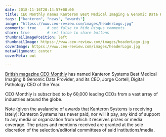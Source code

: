 ```yaml
---
date: 2018-11-16T20:14:57+00:00
title: CEO Monthly names Kanteron Best Medical Imaging & Genomic Data Provider, and its CEO Digital Pathology CEO of the Year
tags: ["kanteron", "news", "awards"]
image: "httpss://www.ceo-review.com/images/headerLogo.jpg"
comments: true     # set false to hide Disqus comments
share: true        # set false to share buttons
thumbnailImagePosition: left
thumbnailImage: httpss://www.ceo-review.com/images/headerLogo.jpg
coverImage: httpss://www.ceo-review.com/images/headerLogo.jpg
metaAlignment: center
coverMeta: out

---
```

[British magazine CEO Monthly](httpss://www.ceo-review.com/2018-kanteron-systems-jorge-cortell) has named Kanteron Systems Best Medical Imaging & Genomic Data Provider, and its CEO, Jorge Cortell, Digital Pathology CEO of the Year.

<!--more-->

CEO Monthly is subscribed to by 60,000 leading CEOs from a vast array of industries around the globe.

Note (given the avalanche of awards that Kanteron Systems is receiving lately): Kanteron Systems has never paid, nor will it pay, any kind of support to any media or organization from which it receives prizes or media coverage. The prizes and mentions received are granted at the sole discretion of the selection/editorial committees of said institutions/media.
